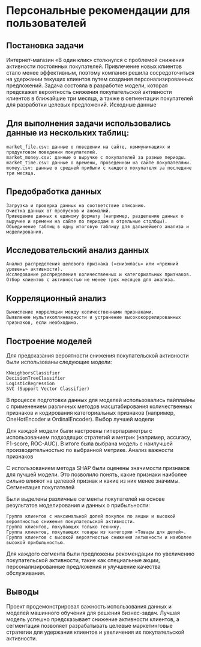 # Персональные рекомендации для пользователей
## Постановка задачи

Интернет-магазин «В один клик» столкнулся с проблемой снижения активности постоянных покупателей. Привлечение новых клиентов стало менее эффективным, поэтому компания решила сосредоточиться на удержании текущих клиентов путем создания персонализированных предложений. Задача состояла в разработке модели, которая предскажет вероятность снижения покупательской активности клиентов в ближайшие три месяца, а также в сегментации покупателей для разработки целевых предложений.
Исходные данные

## Для выполнения задачи использовались данные из нескольких таблиц:

    market_file.csv: данные о поведении на сайте, коммуникациях и продуктовом поведении покупателей.
    market_money.csv: данные о выручке с покупателей за разные периоды.
    market_time.csv: данные о времени, проведенном на сайте покупателями.
    money.csv: данные о средней прибыли с каждого покупателя за последние три месяца.

## Предобработка данных

    Загрузка и проверка данных на соответствие описанию.
    Очистка данных от пропусков и аномалий.
    Приведение данных к единому формату (например, разделение данных о выручке и времени на сайте по периодам в отдельные столбцы).
    Объединение таблиц в одну итоговую таблицу для дальнейшего анализа и моделирования.

## Исследовательский анализ данных

    Анализ распределения целевого признака («снизилась» или «прежний уровень» активности).
    Исследование распределения количественных и категориальных признаков.
    Отбор клиентов с активностью не менее трех месяцев для анализа.

## Корреляционный анализ

    Вычисление корреляции между количественными признаками.
    Выявление мультиколлинеарности и устранение высококоррелированных признаков, если необходимо.

## Построение моделей

Для предсказания вероятности снижения покупательской активности были использованы следующие модели:

    KNeighborsClassifier
    DecisionTreeClassifier
    LogisticRegression
    SVC (Support Vector Classifier)

В процессе подготовки данных для моделей использовались пайплайны с применением различных методов масштабирования количественных признаков и кодирования категориальных признаков (например, OneHotEncoder и OrdinalEncoder).
Выбор лучшей модели

Для каждой модели были настроены гиперпараметры с использованием подходящих стратегий и метрик (например, accuracy, F1-score, ROC-AUC). В итоге была выбрана модель с наилучшей производительностью по выбранной метрике.
Анализ важности признаков

С использованием метода SHAP были оценены значимости признаков для лучшей модели. Это позволило понять, какие признаки наиболее сильно влияют на целевой признак и какие из них менее значимы.
Сегментация покупателей

Были выделены различные сегменты покупателей на основе результатов моделирования и данных о прибыльности:

    Группа клиентов с максимальной долей покупок по акции и высокой вероятностью снижения покупательской активности.
    Группа клиентов, покупающих только технику.
    Группа клиентов, покупающих товары из категории «Товары для детей».
    Группа клиентов с высокой вероятностью снижения активности и наиболее высокой прибыльностью.

Для каждого сегмента были предложены рекомендации по увеличению покупательской активности, такие как специальные акции, персонализированные предложения и улучшение качества обслуживания.

## Выводы

Проект продемонстрировал важность использования данных и моделей машинного обучения для решения бизнес-задач. Лучшая модель успешно предсказывает снижение активности клиентов, а сегментация позволяет разрабатывать целевые маркетинговые стратегии для удержания клиентов и увеличения их покупательской активности.
